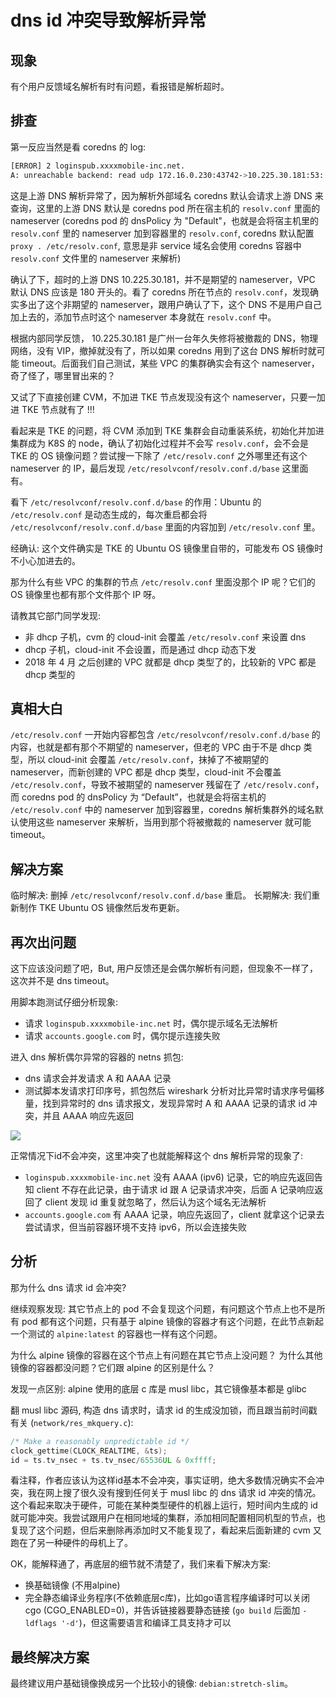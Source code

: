 # dns id 冲突导致解析异常

## 现象

有个用户反馈域名解析有时有问题，看报错是解析超时。

## 排查

第一反应当然是看 coredns 的 log:

``` bash
[ERROR] 2 loginspub.xxxxmobile-inc.net.
A: unreachable backend: read udp 172.16.0.230:43742->10.225.30.181:53: i/o timeout
```

这是上游 DNS 解析异常了，因为解析外部域名 coredns 默认会请求上游 DNS 来查询，这里的上游 DNS 默认是 coredns pod 所在宿主机的 `resolv.conf` 里面的 nameserver (coredns pod 的 dnsPolicy 为 "Default"，也就是会将宿主机里的 `resolv.conf` 里的 nameserver 加到容器里的 `resolv.conf`, coredns 默认配置 `proxy . /etc/resolv.conf`, 意思是非 service 域名会使用 coredns 容器中 `resolv.conf` 文件里的 nameserver 来解析)

确认了下，超时的上游 DNS 10.225.30.181，并不是期望的 nameserver，VPC 默认 DNS 应该是 180 开头的。看了 coredns 所在节点的 `resolv.conf`，发现确实多出了这个非期望的 nameserver，跟用户确认了下，这个 DNS 不是用户自己加上去的，添加节点时这个 nameserver 本身就在 `resolv.conf` 中。

根据内部同学反馈， 10.225.30.181 是广州一台年久失修将被撤裁的 DNS，物理网络，没有 VIP，撤掉就没有了，所以如果 coredns 用到了这台 DNS 解析时就可能 timeout。后面我们自己测试，某些 VPC 的集群确实会有这个 nameserver，奇了怪了，哪里冒出来的？

又试了下直接创建 CVM，不加进 TKE 节点发现没有这个 nameserver，只要一加进 TKE 节点就有了 !!!

看起来是 TKE 的问题，将 CVM 添加到 TKE 集群会自动重装系统，初始化并加进集群成为 K8S 的 node，确认了初始化过程并不会写 `resolv.conf`，会不会是 TKE 的 OS 镜像问题？尝试搜一下除了 `/etc/resolv.conf` 之外哪里还有这个 nameserver 的 IP，最后发现 `/etc/resolvconf/resolv.conf.d/base` 这里面有。

看下 `/etc/resolvconf/resolv.conf.d/base` 的作用：Ubuntu 的 `/etc/resolv.conf` 是动态生成的，每次重启都会将 `/etc/resolvconf/resolv.conf.d/base`  里面的内容加到 `/etc/resolv.conf` 里。

经确认: 这个文件确实是 TKE 的 Ubuntu OS 镜像里自带的，可能发布 OS 镜像时不小心加进去的。

那为什么有些 VPC 的集群的节点 `/etc/resolv.conf` 里面没那个 IP 呢？它们的 OS 镜像里也都有那个文件那个 IP 呀。

请教其它部门同学发现:

- 非 dhcp 子机，cvm 的 cloud-init 会覆盖 `/etc/resolv.conf` 来设置 dns
- dhcp 子机，cloud-init 不会设置，而是通过 dhcp 动态下发
- 2018 年 4 月 之后创建的 VPC 就都是 dhcp 类型了的，比较新的 VPC 都是 dhcp 类型的

## 真相大白

`/etc/resolv.conf` 一开始内容都包含 `/etc/resolvconf/resolv.conf.d/base` 的内容，也就是都有那个不期望的 nameserver，但老的 VPC 由于不是 dhcp 类型，所以 cloud-init 会覆盖 `/etc/resolv.conf`，抹掉了不被期望的 nameserver，而新创建的 VPC 都是 dhcp 类型，cloud-init 不会覆盖 `/etc/resolv.conf`，导致不被期望的 nameserver 残留在了 `/etc/resolv.conf`，而 coredns pod 的 dnsPolicy 为 “Default”，也就是会将宿主机的 `/etc/resolv.conf` 中的 nameserver 加到容器里，coredns 解析集群外的域名默认使用这些 nameserver 来解析，当用到那个将被撤裁的 nameserver 就可能 timeout。

## 解决方案

临时解决: 删掉 `/etc/resolvconf/resolv.conf.d/base` 重启。
长期解决: 我们重新制作 TKE Ubuntu OS 镜像然后发布更新。

## 再次出问题

这下应该没问题了吧，But, 用户反馈还是会偶尔解析有问题，但现象不一样了，这次并不是 dns timeout。

用脚本跑测试仔细分析现象:

- 请求 `loginspub.xxxxmobile-inc.net` 时，偶尔提示域名无法解析
- 请求 `accounts.google.com` 时，偶尔提示连接失败

进入 dns 解析偶尔异常的容器的 netns 抓包:

- dns 请求会并发请求 A 和 AAAA 记录
- 测试脚本发请求打印序号，抓包然后 wireshark 分析对比异常时请求序号偏移量，找到异常时的 dns 请求报文，发现异常时 A 和 AAAA 记录的请求 id 冲突，并且 AAAA 响应先返回

![](https://image-host-1251893006.cos.ap-chengdu.myqcloud.com/2023%2F09%2F25%2F20230925153648.png)

正常情况下id不会冲突，这里冲突了也就能解释这个 dns 解析异常的现象了:

- `loginspub.xxxxmobile-inc.net` 没有 AAAA (ipv6) 记录，它的响应先返回告知 client 不存在此记录，由于请求 id 跟 A 记录请求冲突，后面 A 记录响应返回了 client 发现 id 重复就忽略了，然后认为这个域名无法解析
- `accounts.google.com` 有 AAAA 记录，响应先返回了，client 就拿这个记录去尝试请求，但当前容器环境不支持 ipv6，所以会连接失败

## 分析

那为什么 dns 请求 id 会冲突?

继续观察发现: 其它节点上的 pod 不会复现这个问题，有问题这个节点上也不是所有 pod 都有这个问题，只有基于 alpine 镜像的容器才有这个问题，在此节点新起一个测试的 `alpine:latest` 的容器也一样有这个问题。

为什么 alpine 镜像的容器在这个节点上有问题在其它节点上没问题？ 为什么其他镜像的容器都没问题？它们跟 alpine 的区别是什么？

发现一点区别: alpine 使用的底层 c 库是 musl libc，其它镜像基本都是 glibc

翻 musl libc 源码, 构造 dns 请求时，请求 id 的生成没加锁，而且跟当前时间戳有关 (`network/res_mkquery.c`):

``` c
/* Make a reasonably unpredictable id */
clock_gettime(CLOCK_REALTIME, &ts);
id = ts.tv_nsec + ts.tv_nsec/65536UL & 0xffff;
```

看注释，作者应该认为这样id基本不会冲突，事实证明，绝大多数情况确实不会冲突，我在网上搜了很久没有搜到任何关于 musl libc 的 dns 请求 id 冲突的情况。这个看起来取决于硬件，可能在某种类型硬件的机器上运行，短时间内生成的 id 就可能冲突。我尝试跟用户在相同地域的集群，添加相同配置相同机型的节点，也复现了这个问题，但后来删除再添加时又不能复现了，看起来后面新建的 cvm 又跑在了另一种硬件的母机上了。

OK，能解释通了，再底层的细节就不清楚了，我们来看下解决方案:

- 换基础镜像 (不用alpine)
- 完全静态编译业务程序(不依赖底层c库)，比如go语言程序编译时可以关闭 cgo (CGO_ENABLED=0)，并告诉链接器要静态链接 (`go build` 后面加 `-ldflags '-d'`)，但这需要语言和编译工具支持才可以

## 最终解决方案

最终建议用户基础镜像换成另一个比较小的镜像: `debian:stretch-slim`。
